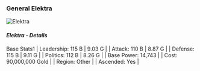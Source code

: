 ### General Elektra

![Elektra](https://onechilledgamer.com/wp-content/uploads/2021/11/elektra.jpg)

#### _Elektra - Details_
Base Stats1
| Leadership: 115 B | 9.03 G |
| Attack: 110 B | 8.87 G |
| Defense: 115 B | 9.11 G |
| Politics: 112 B | 8.26 G |
| Base Power: 14,743 |
| Cost: 90,000,000 Gold |
| Region: Other |
| Ascended: Yes |
